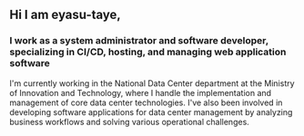 ## Hi I am eyasu-taye,
### I work as a system administrator and software developer, specializing in CI/CD, hosting, and managing web application software
I'm currently working in the National Data Center department at the Ministry of Innovation and Technology, where I handle the implementation and management of core data center technologies. I've also been involved in developing software applications for data center management by analyzing business workflows and solving various operational challenges.
